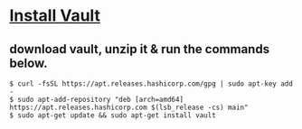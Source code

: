 # [Install Vault](https://learn.hashicorp.com/tutorials/vault/getting-started-install?in=vault/getting-started)

## download vault, unzip it & run the commands below.

```Shell
$ curl -fsSL https://apt.releases.hashicorp.com/gpg | sudo apt-key add -
$ sudo apt-add-repository "deb [arch=amd64] https://apt.releases.hashicorp.com $(lsb_release -cs) main"
$ sudo apt-get update && sudo apt-get install vault
```

